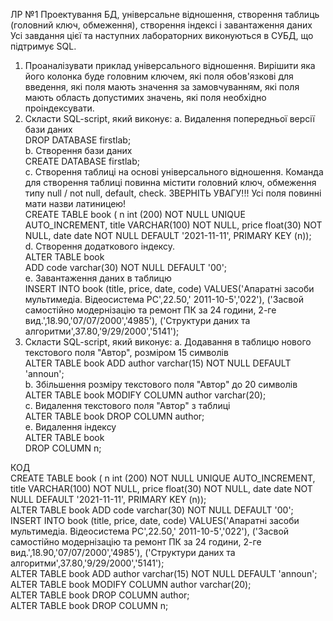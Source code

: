 ЛР №1
Проектування БД, універсальне відношення, створення таблиць (головний ключ, обмеження), створення індексі і завантаження даних
Усі завдання цієї та наступних лабораторних виконуються в СУБД, що підтримує SQL.
1. Проаналізувати приклад універсального відношення. Вирішити яка його колонка буде головним ключем, які поля обов'язкові для введення, які
поля мають значення за замовчуванням, які поля мають область допустимих значень, які поля необхідно проіндексувати.
2. Скласти SQL-script, який виконує:
a. Видалення попередньої версії бази даних    
DROP DATABASE firstlab;    
b. Створення бази даних    
CREATE DATABASE firstlab;  
c. Створення таблиці на основі універсального відношення. Команда для створення таблиці повинна містити головний ключ, обмеження
типу null / not null, default, check. ЗВЕРНІТЬ УВАГУ!!! Усі поля повинні мати назви латиницею!    
CREATE TABLE book (
n int (200) NOT NULL UNIQUE AUTO_INCREMENT,
title VARCHAR(100) NOT NULL,
price float(30) NOT NULL,
date date NOT NULL DEFAULT '2021-11-11',
PRIMARY KEY (n));  
d. Створення додаткового індексу.    
ALTER TABLE book  
ADD code varchar(30) NOT NULL DEFAULT '00';  
e. Завантаження даних в таблицю    
INSERT INTO book (title, price, date, code)
VALUES('Апаратні засоби мультимедіа. Відеосистема
РС',22.50,' 2011-10-5','022'), 
('Засвой самостійно модернізацію та ремонт
ПК за 24 години, 2-ге вид.',18.90,'07/07/2000','4985'),
('Структури даних та алгоритми',37.80,'9/29/2000','5141');  
3. Скласти SQL-script, який виконує:
a. Додавання в таблицю нового текстового поля "Автор", розміром 15 символів\
ALTER TABLE book
ADD author varchar(15) NOT NULL DEFAULT 'announ';    
b. Збільшення розміру текстового поля "Автор" до 20 символів\
ALTER TABLE book
MODIFY COLUMN author varchar(20);  
c. Видалення текстового поля "Автор" з таблиці  
ALTER TABLE book
DROP COLUMN author;  
e. Видалення індексу  
ALTER TABLE book  
DROP COLUMN n;  


КОД  
CREATE TABLE book (
n int (200) NOT NULL UNIQUE AUTO_INCREMENT,
title VARCHAR(100) NOT NULL,
price float(30) NOT NULL,
date date NOT NULL DEFAULT '2021-11-11',
PRIMARY KEY (n));  
ALTER TABLE book
ADD code varchar(30) NOT NULL DEFAULT '00';  
INSERT INTO book (title, price, date, code)
VALUES('Апаратні засоби мультимедіа. Відеосистема
РС',22.50,' 2011-10-5','022'), 
('Засвой самостійно модернізацію та ремонт
ПК за 24 години, 2-ге вид.',18.90,'07/07/2000','4985'),
('Структури даних та алгоритми',37.80,'9/29/2000','5141');  
ALTER TABLE book
ADD author varchar(15) NOT NULL DEFAULT 'announ';  
ALTER TABLE book
MODIFY COLUMN author varchar(20);  
ALTER TABLE book
DROP COLUMN author;  
ALTER TABLE book
DROP COLUMN n;  
